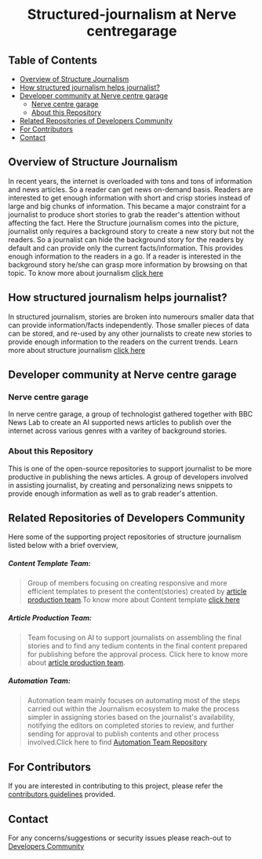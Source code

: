 <h1 align="center">Structured-journalism at Nerve centregarage</h1>

## Table of Contents

* [Overview of Structure Journalism](#Overview-of-Structure-Journalism)
* [How structured journalism helps journalist\?](#How-structured-journalism-helps-journalist)
* [Developer community at Nerve centre garage](#About-developers-community)
  * [Nerve centre garage](#Nerve-centre-garage)
  * [About this Repository](#About-this-Repository)
* [Related Repositories of Developers Community](#Related-repositories-of-developers-community)
* [For Contributors](#For-contributors)
* [Contact](#contact)

## Overview of Structure Journalism

In recent years, the internet is overloaded with tons and tons of information and news articles. So a reader can get news on-demand basis. Readers are interested to get enough information with short and crisp stories instead of large and big chunks of information. This became a major constraint for a journalist to produce short stories to grab the reader's attention without affecting the fact. Here the Structure journalism comes into the picture, journalist only requires a background story to create a new story but not the readers. So a journalist can hide the background story for the readers by default and can provide only the current facts/information. This provides enough information to the readers in a go. If a reader is interested in the background story he/she can grasp more information by browsing on that topic. To know more about journalism [click here](https://github.com/nervecentergarage/structured-journalism-developer-community/wiki/1.-Home)

## How structured journalism helps journalist\?

In structured journalism, stories are broken into numerours smaller data that can provide information/facts independently. Those smaller pieces of data can be stored, and re-used by any other journalists to create new stories to provide enough information to the readers on the current trends. Learn more about structure journalism [click here](https://github.com/nervecentergarage/structured-journalism-developer-community/wiki/2.-Structured--Journalism-at-DXC-AI-COE-Garages)

## Developer community at Nerve centre garage

### Nerve centre garage

In nerve centre garage, a group of technologist gathered together with BBC News Lab to create an AI supported news articles to publish over the internet across various genres with a varitey of background stories. 

### About this Repository

This is one of the open-source repositories to support journalist to be more productive in publishing the news articles. A group of developers involved in assisting journalist,  by creating and personalizing news snippets to provide enough information as well as to grab reader's attention.

## Related Repositories of Developers Community

Here some of the supporting project repositories of structure journalism listed below with a brief overview,

##### Content Template Team:

> Group of members focusing on creating responsive and more efficient templates to present the content(stories) created by [article production team](https://github.com/nervecentergarage/structured-journalism-article-production).To know more about Content template [click here](https://github.com/nervecentergarage/structured-journalism-content-templates)

##### Article Production Team:

> Team focusing on AI to support journalists on assembling the final stories and to find any tedium contents in the final content prepared for publishing before the approval process. Click here to know more about [article production team](https://github.com/nervecentergarage/structured-journalism-article-production).

##### Automation Team:

> Automation team mainly focuses on automating most of the steps carried out within the Journalism ecosystem to make the process simpler in assigning stories based on the journalist's availability, notifying the editors on completed stories to review, and further sending for approval to publish contents and other process involved.Click here to find [Automation Team Repository](https://github.com/nervecentergarage/structured-journalism-automation)

## For Contributors

If you are interested in contributing to this project, please refer the [contributors guidelines](https://github.com/nervecentergarage/structured-journalism-developer-community/blob/main/Contributors.md) provided.

## Contact

For any concerns/suggestions or security issues please reach-out to [Developers Community](https://github.com/nervecentergarage/structured-journalism-developer-community/blob/main/Team%20members.md)
